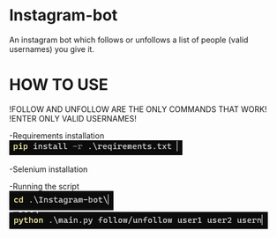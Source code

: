 # Instagram-bot
An instagram bot which follows or unfollows a list of people (valid usernames) you give it.


# HOW TO USE #

!FOLLOW AND UNFOLLOW ARE THE ONLY COMMANDS THAT WORK!
!ENTER ONLY VALID USERNAMES!

-Requirements installation  
![](images/requirements.png)

-Selenium installation  

-Running the script  
![](images/cdInstagramBot.png)  
![](images/execute.png)  


